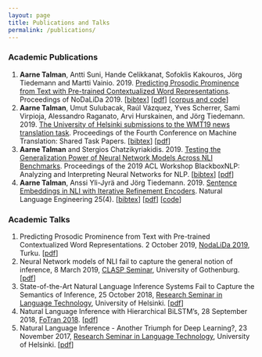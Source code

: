 ```yaml
---
layout: page
title: Publications and Talks
permalink: /publications/
---
```

### Academic Publications

1.  **Aarne Talman**, Antti Suni, Hande Celikkanat, Sofoklis Kakouros, Jörg Tiedemann and Martti Vainio. 2019\. [Predicting Prosodic Prominence from Text with Pre-trained Contextualized Word Representations](https://aclweb.org/anthology/W19-6129/ "Predicting Prosodic Prominence from Text with Pre-trained Contextualized Word Representations"). Proceedings of NoDaLiDa 2019\. [[bibtex](https://aclweb.org/anthology/W19-6129.bib)] [[pdf](https://www.aclweb.org/anthology/W19-6129.pdf)] [[corpus and code](https://github.com/Helsinki-NLP/prosody)]
2.  **Aarne Talman**, Umut Sulubacak, Raúl Vázquez, Yves Scherrer, Sami Virpioja, Alessandro Raganato, Arvi Hurskainen, and Jörg Tiedemann. 2019\. [The University of Helsinki submissions to the WMT19 news translation task](https://www.aclweb.org/anthology/W19-5347/ "The University of Helsinki submissions to the WMT19 news translation task"). Proceedings of the Fourth Conference on Machine Translation: Shared Task Papers. [[bibtex](https://www.aclweb.org/anthology/W19-5347.bib)] [[pdf](https://www.aclweb.org/anthology/W19-5347.pdf)]
3.  **Aarne Talman** and Stergios Chatzikyriakidis. 2019\. [Testing the Generalization Power of Neural Network Models Across NLI Benchmarks](https://aclweb.org/anthology/papers/W/W19/W19-4810/ "Testing the Generalization Power of Neural Network Models Across NLI Benchmarks"). Proceedings of the 2019 ACL Workshop BlackboxNLP: Analyzing and Interpreting Neural Networks for NLP. [[bibtex](https://aclweb.org/anthology/W19-4810.bib)] [[pdf](https://www.aclweb.org/anthology/W19-4810.pdf)]
4.  **Aarne Talman**, Anssi Yli-Jyrä and Jörg Tiedemann. 2019\. [Sentence Embeddings in NLI with Iterative Refinement Encoders](https://www.cambridge.org/core/journals/natural-language-engineering/article/sentence-embeddings-in-nli-with-iterative-refinement-encoders/AC811644D52446E414333B20FEACE00F "Sentence Embeddings in NLI with Iterative Refinement Encoders"). Natural Language Engineering 25(4). [[bibtex](../assets/files/hbmp_bib.txt)] [[pdf](https://arxiv.org/pdf/1808.08762.pdf)] [[code](https://github.com/Helsinki-NLP/HBMP)]


### Academic Talks

1.  Predicting Prosodic Prominence from Text with Pre-trained Contextualized Word Representations. 2 October 2019, [NodaLiDa 2019](https://nodalida2019.org "NoDaLiDa 2019"), Turku. [[pdf](../assets/files/Talman_NoDaLiDa_Oct_2019.pdf)]
2.  Neural Network models of NLI fail to capture the general notion of inference, 8 March 2019, [CLASP Seminar](https://clasp.gu.se/news-events/e/?eventId=70136843492 "CLASP Seminar"), University of Gothenburg. [[pdf](../assets/files/Seminar_Gothenburg_March_2019.pdf)]
3.  State-of-the-Art Natural Language Inference Systems Fail to Capture the Semantics of Inference, 25 October 2018, [Research Seminar in Language Technology](https://blogs.helsinki.fi/language-technology/research-seminar/ "Research Seminar in Language Technology"), University of Helsinki. [[pdf](../assets/files/Talman_HY-LT-Seminar-Oct-2018.pdf)]
4.  Natural Language Inference with Hierarchical BiLSTM’s, 28 September 2018, [FoTran 2018](https://blogs.helsinki.fi/language-technology/fotran-2018/ "FoTran 2018"). [[pdf](../assets/files/FoTran2018-Talman.pdf)]
5.  Natural Language Inference - Another Triumph for Deep Learning?, 23 November 2017, [Research Seminar in Language Technology](https://blogs.helsinki.fi/language-technology/research-seminar/ "Research Seminar in Language Technology"), University of Helsinki. [[pdf](../assets/files/Talman_HY-LT-Seminar-Nov-2017.pdf)]
